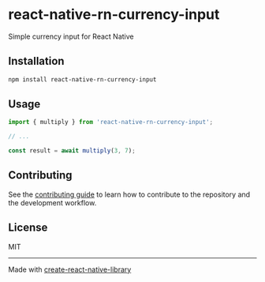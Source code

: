 # react-native-rn-currency-input

Simple currency input for React Native

## Installation

```sh
npm install react-native-rn-currency-input
```

## Usage

```js
import { multiply } from 'react-native-rn-currency-input';

// ...

const result = await multiply(3, 7);
```

## Contributing

See the [contributing guide](CONTRIBUTING.md) to learn how to contribute to the repository and the development workflow.

## License

MIT

---

Made with [create-react-native-library](https://github.com/callstack/react-native-builder-bob)
